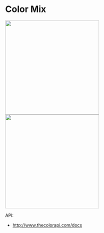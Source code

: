 # Color Mix


<img src="" width="300" />
<img src="" width="300" />

API:
* http://www.thecolorapi.com/docs
